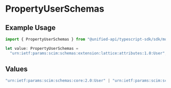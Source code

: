 # PropertyUserSchemas

## Example Usage

```typescript
import { PropertyUserSchemas } from "@unified-api/typescript-sdk/sdk/models/shared";

let value: PropertyUserSchemas =
  "urn:ietf:params:scim:schemas:extension:lattice:attributes:1.0:User";
```

## Values

```typescript
"urn:ietf:params:scim:schemas:core:2.0:User" | "urn:ietf:params:scim:schemas:extension:enterprise:2.0:User" | "urn:ietf:params:scim:schemas:extension:lattice:attributes:1.0:User" | "urn:ietf:params:scim:schemas:extension:peakon:2.0:User"
```
